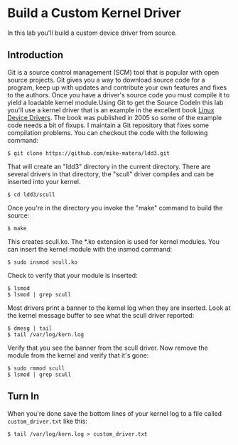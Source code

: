 # Build a Custom Kernel Driver 

In this lab you'll build a custom device driver from source.

## Introduction 

Git is a source control management (SCM) tool that is popular with open source projects. Git gives you a way to download source code for a program, keep up with updates and contribute your own features and fixes to the authors. Once you have a driver's source code you must compile it to yield a loadable kernel module.Using Git to get the Source CodeIn this lab you'll use a kernel driver that is an example in the excellent book [Linux Device Drivers](https://lwn.net/Kernel/LDD3/). The book was published in 2005 so some of the example code needs a bit of fixups. I maintain a Git repository that fixes some compilation problems. You can checkout the code with the following command:

```
$ git clone https://github.com/mike-matera/ldd3.git
```

That will create an "ldd3" directory in the current directory. There are several drivers in that directory, the "scull" driver compiles and can be inserted into your kernel.

```
$ cd ldd3/scull
```

Once you're in the directory you invoke the "make" command to build the source:

```
$ make
```

This creates scull.ko. The *.ko extension is used for kernel modules. You can insert the kernel module with the insmod command:

```
$ sudo insmod scull.ko
```

Check to verify that your module is inserted:

```
$ lsmod
$ lsmod | grep scull
```

Most drivers print a banner to the kernel log when they are inserted. Look at the kernel message buffer to see what the scull driver reported:

```
$ dmesg | tail
$ tail /var/log/kern.log
```

Verify that you see the banner from the scull driver. Now remove the module from the kernel and verify that it's gone:

```
$ sudo rmmod scull
$ lsmod | grep scull
```

## Turn In 

When you're done save the bottom lines of your kernel log to a file called `custom_driver.txt` like this:

```
$ tail /var/log/kern.log > custom_driver.txt
```
